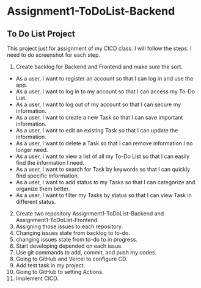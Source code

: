# Assignment1-ToDoList-Backend
## To Do List Project
This project just for assignment of my CICD class.
I will follow the steps:
I need to do screenshot for each step.
1. Create backlog for Backend and Frontend and make sure the sort.
-  As a user, I want to register an account so that I can log in and use the app.
-  As a user, I want to log in to my account so that I can access my To-Do List.
-  As a user, I want to log out of my account so that I can secure my information.
-  As a user, I want to create a new Task so that I can save important information.
-  As a user, I want to edit an existing Task so that I can update the information.
-  As a user, I want to delete a Task so that I can remove information I no longer need.
-  As a user, I want to view a list of all my To-Do List so that I can easily find the information I need.
-  As a user, I want to search for Task by keywords so that I can quickly find specific information.
-  As a user, I want to add status to my Tasks so that I can categorize and organize them better.
-  As a user, I want to filter my Tasks by status so that I can view Task in different status.
2. Create two repository Assignment1-ToDoList-Backend and Assignment1-ToDoList-Frontend.
3. Assigning those issues to each repository.
4. Changing issues state from backlog to to-do.
5. changing issues state from to-do to in progress.
7. Start developing depended on each issue.
8. Use git commands to add, commit, and push my codes.
9. Going to GitHub and Vercel to configure CD.
10. Add test task in my project.
11. Going to GitHub to setting Actions.
12. Implement CICD.
